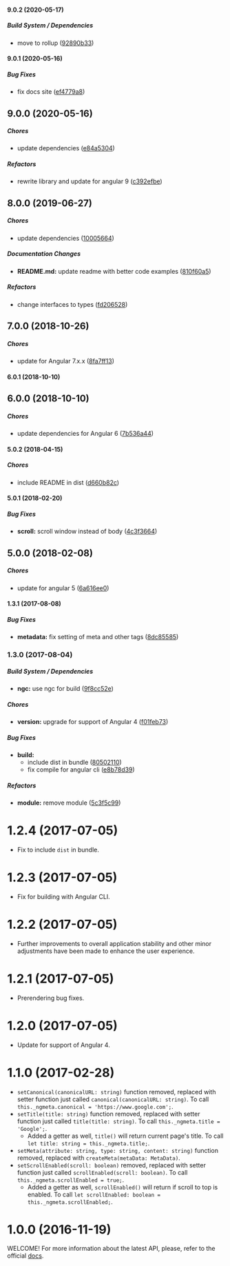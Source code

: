 #### 9.0.2 (2020-05-17)

##### Build System / Dependencies

*  move to rollup ([92890b33](https://github.com/MichaelSolati/ngmeta/commit/92890b3324faf6878f209f3baff059902f731ecc))

#### 9.0.1 (2020-05-16)

##### Bug Fixes

*  fix docs site ([ef4779a8](https://github.com/MichaelSolati/ngmeta/commit/ef4779a8f928c56894fdc5debac27f793ee72dd0))

## 9.0.0 (2020-05-16)

##### Chores

*  update dependencies ([e84a5304](https://github.com/MichaelSolati/ngmeta/commit/e84a530400830438c622759d379a3af20e77808f))

##### Refactors

*  rewrite library and update for angular 9 ([c392efbe](https://github.com/MichaelSolati/ngmeta/commit/c392efbeca56aeb3b97734ea40f02161540ef43d))

## 8.0.0 (2019-06-27)

##### Chores

*  update dependencies ([10005664](https://github.com/MichaelSolati/ngmeta/commit/100056649a9485a8b5cf266bb30f47542f2f3d30))

##### Documentation Changes

* **README.md:**  update readme with better code examples ([810f60a5](https://github.com/MichaelSolati/ngmeta/commit/810f60a5308c228c3d6746caca7ec1b3572768d1))

##### Refactors

*  change interfaces to types ([fd206528](https://github.com/MichaelSolati/ngmeta/commit/fd20652873395126ab685766633444821e6bfe80))

## 7.0.0 (2018-10-26)

##### Chores

*  update for Angular 7.x.x ([8fa7ff13](https://github.com/MichaelSolati/ngmeta/commit/8fa7ff13c0b8a52a64df5e9048ef0c57abcf7777))

#### 6.0.1 (2018-10-10)

## 6.0.0 (2018-10-10)

##### Chores

*  update dependencies for Angular 6 ([7b536a44](https://github.com/MichaelSolati/ngmeta/commit/7b536a446a96709b1f2c2bac1095728b6bd34abe))

#### 5.0.2 (2018-04-15)

##### Chores

*  include README in dist ([d660b82c](https://github.com/MichaelSolati/ngmeta/commit/d660b82c20419853f78550366e98615d3aa72e79))

#### 5.0.1 (2018-02-20)

##### Bug Fixes

* **scroll:**  scroll window instead of body ([4c3f3664](https://github.com/MichaelSolati/ngmeta/commit/4c3f3664903a68f0cbde9c4def8985f7e269a15b))

## 5.0.0 (2018-02-08)

##### Chores

*  update for angular 5 ([6a616ee0](https://github.com/MichaelSolati/ngmeta/commit/6a616ee0701e3bc3d366f91adf56c89f82cbe55c))

#### 1.3.1 (2017-08-08)

##### Bug Fixes

* **metadata:** fix setting of meta and other tags ([8dc85585](https://github.com/MichaelSolati/ngmeta/commit/8dc85585001c6c98bdb6b6fc8b52e365cf537989))

### 1.3.0 (2017-08-04)

##### Build System / Dependencies

* **ngc:** use ngc for build ([9f8cc52e](https://github.com/MichaelSolati/ngmeta/commit/9f8cc52ee65c9da65247f90e12243a7b995ff14b))

##### Chores

* **version:** upgrade for support of Angular 4 ([f01feb73](https://github.com/MichaelSolati/ngmeta/commit/f01feb73c9d5678cdbfeb83ec85c804d45df3e5c))

##### Bug Fixes

* **build:**
  * include dist in bundle ([80502110](https://github.com/MichaelSolati/ngmeta/commit/805021102259d9159d83bd824be98b47d5f1b05f))
  * fix compile for angular cli ([e8b78d39](https://github.com/MichaelSolati/ngmeta/commit/e8b78d3913160a0390fa3e5b6627ecdf71d137a7))

##### Refactors

* **module:** remove module ([5c3f5c99](https://github.com/MichaelSolati/ngmeta/commit/5c3f5c99ed573918ac3829b14bccaf14e631c435))

# 1.2.4 (2017-07-05)

* Fix to include `dist` in bundle.

# 1.2.3 (2017-07-05)

* Fix for building with Angular CLI.

# 1.2.2 (2017-07-05)

* Further improvements to overall application stability and other minor adjustments have been made to enhance the user experience.

# 1.2.1 (2017-07-05)

* Prerendering bug fixes.

# 1.2.0 (2017-07-05)

* Update for support of Angular 4.

# 1.1.0 (2017-02-28)

* `setCanonical(canonicalURL: string)` function removed, replaced with setter function just called `canonical(canonicalURL: string)`. To call `this._ngmeta.canonical = 'https://www.google.com';`. 
* `setTitle(title: string)` function removed, replaced with setter function just called `title(title: string)`. To call `this._ngmeta.title = 'Google';`. 
    * Added a getter as well, `title()` will return current page's title. To call `let title: string = this._ngmeta.title;`.
* `setMeta(attribute: string, type: string, content: string)` function removed, replaced with `createMeta(metaData: MetaData)`.
* `setScrollEnabled(scroll: boolean)` removed, replaced with setter function just called `scrollEnabled(scroll: boolean)`. To call `this._ngmeta.scrollEnabled = true;`. 
    * Added a getter as well, `scrollEnabled()` will return if scroll to top is enabled. To call `let scrollEnabled: boolean = this._ngmeta.scrollEnabled;`.

# 1.0.0 (2016-11-19)

WELCOME! For more information about the latest API, please, refer to the official [docs](https://ngmeta.michaelsolati.com/).
